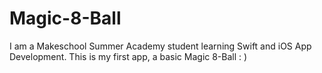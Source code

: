 # Magic-8-Ball

I am a Makeschool Summer Academy student learning Swift and iOS App Development. This is my first app, a basic Magic 8-Ball  : )
